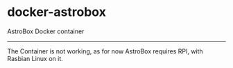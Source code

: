 # docker-astrobox
AstroBox Docker container

---

The Container is not working, as for now AstroBox requires RPI,
with Rasbian Linux on it.
